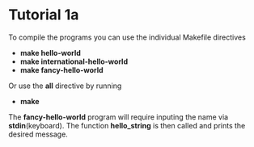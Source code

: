 # Tutorial 1a

To compile the programs you can use the individual Makefile directives

- **make hello-world**
- **make international-hello-world**
- **make fancy-hello-world**

Or use the **all** directive by running

- **make**

The **fancy-hello-world** program will require inputing the name via **stdin**(keyboard). The function **hello_string** is then called and prints the desired message.
